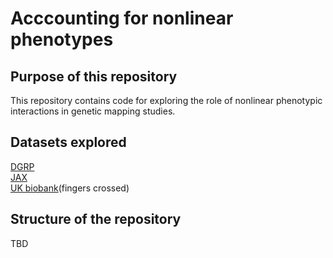 # Acccounting for nonlinear phenotypes

## Purpose of this repository
This repository contains code for exploring the role of nonlinear phenotypic interactions in genetic mapping studies. 

## Datasets explored
[DGRP](http://dgrp2.gnets.ncsu.edu/) <br>
[JAX](http://https://www.jax.org/) <br>
[UK biobank](https://www.ukbiobank.ac.uk/)(fingers crossed)

## Structure of the repository
TBD
